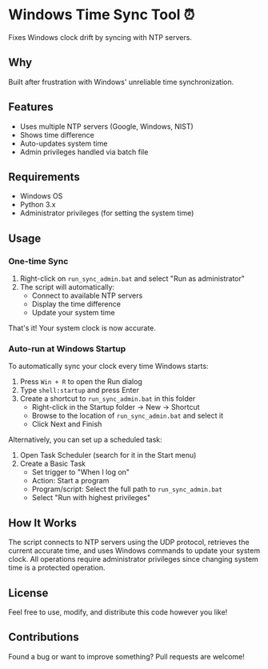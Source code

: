 # Windows Time Sync Tool ⏰

Fixes Windows clock drift by syncing with NTP servers.

## Why

Built after frustration with Windows' unreliable time synchronization.

## Features

- Uses multiple NTP servers (Google, Windows, NIST)
- Shows time difference
- Auto-updates system time
- Admin privileges handled via batch file

## Requirements

- Windows OS
- Python 3.x
- Administrator privileges (for setting the system time)
## Usage

### One-time Sync

1. Right-click on `run_sync_admin.bat` and select "Run as administrator"
2. The script will automatically:
   - Connect to available NTP servers
   - Display the time difference
   - Update your system time

That's it! Your system clock is now accurate.

### Auto-run at Windows Startup

To automatically sync your clock every time Windows starts:

1. Press `Win + R` to open the Run dialog
2. Type `shell:startup` and press Enter
3. Create a shortcut to `run_sync_admin.bat` in this folder
   - Right-click in the Startup folder → New → Shortcut
   - Browse to the location of `run_sync_admin.bat` and select it
   - Click Next and Finish

Alternatively, you can set up a scheduled task:

1. Open Task Scheduler (search for it in the Start menu)
2. Create a Basic Task
   - Set trigger to "When I log on"
   - Action: Start a program
   - Program/script: Select the full path to `run_sync_admin.bat`
   - Select "Run with highest privileges"

## How It Works

The script connects to NTP servers using the UDP protocol, retrieves the current accurate time, and uses Windows commands to update your system clock. All operations require administrator privileges since changing system time is a protected operation.

## License

Feel free to use, modify, and distribute this code however you like!

## Contributions

Found a bug or want to improve something? Pull requests are welcome! 
